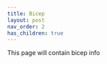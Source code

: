 ```yaml
---
title: Bicep
layout: post
nav_order: 2
has_children: true
---
```


This page will contain bicep info
